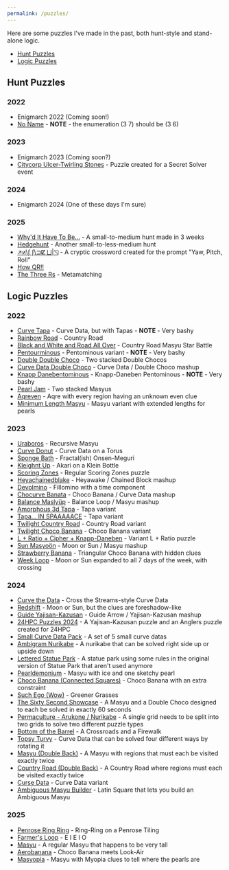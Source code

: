 ```yaml
---
permalink: /puzzles/
---
```


Here are some puzzles I've made in the past, both hunt-style and stand-alone logic.

 * [Hunt Puzzles](#hunt-puzzles)
 * [Logic Puzzles](#logic-puzzles)

## Hunt Puzzles
### 2022
 * Enigmarch 2022 (Coming soon!)
 * [No Name](https://docs.google.com/document/d/1dy0326VN7bvywagO8wIGHYKb73JP6qjsfkdOXx5dR24/edit) - **NOTE** - the enumeration (3 7) should be (3 6)

### 2023
 * Enigmarch 2023 (Coming soon?)
 * [Citycorp Ulcer-Twirling Stones](../firetruck) - Puzzle created for a Secret Solver event

### 2024
 * Enigmarch 2024 (One of these days I'm sure)
 
### 2025
 * [Why'd It Have To Be...](./whyd_it_have_to_be/) - A small-to-medium hunt made in 3 weeks
 * [Hedgehunt](./hedgehunt) - Another small-to-less-medium hunt
 * [↗ᴎ\ʃ ʃ\⊐ⵇ ⨆|◹](./2025Various/thisSideUp/thisSideUp.html) - A cryptic crossword created for the prompt "Yaw, Pitch, Roll"
 * [How QR!!](./2025Various/howQR/howQR.html)
 * [The Three Rs](./2025Various/theThreeRs/) - Metamatching

## Logic Puzzles
### 2022
 * [Curve Tapa](curve-tapa-1) - Curve Data, but with Tapas - **NOTE** - Very bashy
 * [Rainbow Road](rainbow-road-1) - Country Road
 * [Black and White and Road All Over](black-and-white-and-road-all-over-1) - Country Road Masyu Star Battle
 * [Pentourminous](pentourminous-1) - Pentominous variant - **NOTE** - Very bashy
 * [Double Double Choco](double-double-choco-1) - Two stacked Double Chocos
 * [Curve Data Double Choco](curve-data-double-choco-1) - Curve Data / Double Choco mashup
 * [Knapp Danebentominous](knapp-danebentominous-1) - Knapp-Daneben Pentominous - **NOTE** - Very bashy
 * [Pearl Jam](pearl-jam-1) - Two stacked Masyus
 * [Aqreven](aqreven-1) - Aqre with every region having an unknown even clue
 * [Minimum Length Masyu](minimum-length-masyu-1) - Masyu variant with extended lengths for pearls

### 2023
 * [Uraboros](uraboros-1) - Recursive Masyu
 * [Curve Donut](curve-donut-1) - Curve Data on a Torus
 * [Sponge Bath](sponge-bath-1) - Fractal(ish) Onsen-Meguri
 * [Kleighnt Up](kleighnt-up-1) - Akari on a Klein Bottle
 * [Scoring Zones](scoring-zones-1) - Regular Scoring Zones puzzle
 * [Heyachainedblake](heyachainedblake-1) - Heyawake / Chained Block mashup
 * [Devolmino](devolmino-1) - Fillomino with a time component
 * [Chocurve Banata](chocurve-banata-1) - Choco Banana / Curve Data mashup
 * [Balance Maslyüp](balance-maslyup-1) - Balance Loop / Masyu mashup
 * [Amorphous 3d Tapa](amorphous-3d-tapa-1) - Tapa variant
 * [Tapa... IN SPAAAAACE](tapa-in-spaaaaace-1) - Tapa variant
 * [Twilight Country Road](twilight-country-road-1) - Country Road variant
 * [Twilight Choco Banana](twilight-choco-banana-1) - Choco Banana variant
 * [L + Ratio + Cipher + Knapp-Daneben](l-ratio-cipher-knapp-daneben-1) - Variant L + Ratio puzzle
 * [Sun Masyoön](sun-masyoon-1) - Moon or Sun / Masyu mashup
 * [Strawberry Banana](strawberry-banana-1) - Triangular Choco Banana with hidden clues
 * [Week Loop](week-loop-1) - Moon or Sun expanded to all 7 days of the week, with crossing
 
### 2024
 * [Curve the Data](curve-the-data-1) - Cross the Streams-style Curve Data
 * [Redshift](redshift-1) - Moon or Sun, but the clues are foreshadow-like
 * [Guide Yajisan-Kazusan](guide-yajisan-kazusan-1) - Guide Arrow / Yajisan-Kazusan mashup
 * [24HPC Puzzles 2024](24hpc-puzzles-2024) - A Yajisan-Kazusan puzzle and an Anglers puzzle created for 24HPC
 * [Small Curve Data Pack](curve-data-1) - A set of 5 small curve datas
 * [Ambigram Nurikabe](ambigram-nurikabe-1) - A nurikabe that can be solved right side up or upside down
 * [Lettered Statue Park](statue-park-1) - A statue park using some rules in the original version of Statue Park that aren't used anymore
 * [Pearldemonium](pearldemonium-1) - Masyu with ice and one sketchy pearl
 * [Choco Banana (Connected Squares)](choco-banana-connected-squares-1) - Choco Banana with an extra constraint
 * [Such Ego (Wow)](such-ego-wow-1) - Greener Grasses
 * [The Sixty Second Showcase](sixty-second-showcase-1) - A Masyu and a Double Choco designed to each be solved in exactly 60 seconds
 * [Permaculture - Arukone / Nurikabe](permaculture-1) - A single grid needs to be split into two grids to solve two different puzzle types
 * [Bottom of the Barrel](bottom-of-the-barrel-1) - A Crossroads and a Firewalk
 * [Topsy Turvy](topsy-turvy-1) - Curve Data that can be solved four different ways by rotating it
 * [Masyu (Double Back)](masyu-double-back-1) - A Masyu with regions that must each be visited exactly twice
 * [Country Road (Double Back)](country-road-double-back-1) - A Country Road where regions must each be visited exactly twice
 * [Curse Data](curse-data-1) - Curve Data variant
 * [Ambiguous Masyu Builder](ambiguous-masyu-builder-1) - Latin Square that lets you build an Ambiguous Masyu

### 2025
 * [Penrose Ring Ring](penrose-ring-ring-1) - Ring-Ring on a Penrose Tiling
 * [Farmer's Loop](farmers-loop-1) - E I E I O
 * [Masyu](masyu-1) - A regular Masyu that happens to be very tall
 * [Aerobanana](aerobanana-1) - Choco Banana meets Look-Air
 * [Masyopia](masyopia-1) - Masyu with Myopia clues to tell where the pearls are
